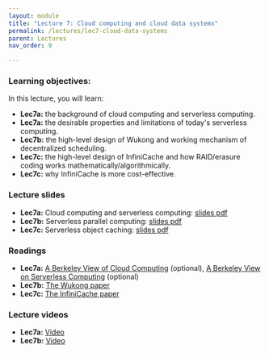```yaml
---
layout: module
title: "Lecture 7: Cloud computing and cloud data systems"
permalink: /lectures/lec7-cloud-data-systems
parent: Lectures
nav_order: 9

---
```

### Learning objectives:

In this lecture, you will learn:

* **Lec7a:** the background of cloud computing and serverless computing.
* **Lec7a:** the desirable properties and limitations of today's serverless computing.
* **Lec7b:** the high-level design of Wukong and working mechanism of decentralized scheduling.
* **Lec7c:** the high-level design of InfiniCache and how RAID/erasure coding works mathematically/algorithmically.
* **Lec7c:** why InfiniCache is more cost-effective.



### Lecture slides

* **Lec7a:** Cloud computing and serverless computing: [slides pdf](/ds5110-spring23/assets/docs/lec7a-cloud-comp.pdf)
* **Lec7b:** Serverless parallel computing: [slides pdf](/ds5110-spring23/assets/docs/lec7b-wukong.pdf)
* **Lec7c:** Serverless object caching: [slides pdf](/ds5110-spring23/assets/docs/lec7c-infinicache.pdf)


### Readings 

* **Lec7a:** [A Berkeley View of Cloud Computing](https://www2.eecs.berkeley.edu/Pubs/TechRpts/2009/EECS-2009-28.pdf) (optional), [A Berkeley View on Serverless Computing](https://www2.eecs.berkeley.edu/Pubs/TechRpts/2019/EECS-2019-3.pdf) (optional)
* **Lec7b:** [The Wukong paper](https://tddg.github.io/assets/pdf/socc20-wukong.pdf)
* **Lec7c:** [The InfiniCache paper](https://www.usenix.org/conference/fast20/presentation/wang-ao)


### Lecture videos

* **Lec7a:** [Video](https://edstem.org/us/courses/32938/discussion/2847129)
* **Lec7b:** [Video](https://edstem.org/us/courses/32938/discussion/2848827)

